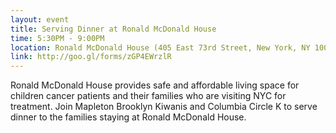 ```yaml
---
layout: event
title: Serving Dinner at Ronald McDonald House
time: 5:30PM - 9:00PM
location: Ronald McDonald House (405 East 73rd Street, New York, NY 10021)
link: http://goo.gl/forms/zGP4EWrzlR
---
```

Ronald McDonald House provides safe and affordable living space for children cancer patients and their families who are visiting NYC for treatment. Join Mapleton Brooklyn Kiwanis and Columbia Circle K to serve dinner to the families staying at Ronald McDonald House.
